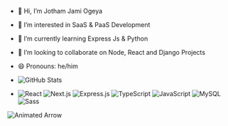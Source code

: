 - 👋 Hi, I’m Jotham Jami Ogeya
- 👀 I’m interested in SaaS & PaaS Development
- 🌱 I’m currently learning Express Js & Python
- 💞️ I’m looking to collaborate on Node, React and Django Projects
- 😄 Pronouns: he/him

- ![GitHub Stats](https://github-readme-stats.vercel.app/api?username=avocademia&show_icons=true&theme=radical)

- ![React](https://img.shields.io/badge/React-%2361DAFB.svg?style=for-the-badge&logo=react&logoColor=white)
![Next.js](https://img.shields.io/badge/Next.js-%23000000.svg?style=for-the-badge&logo=next.js&logoColor=white)
![Express.js](https://img.shields.io/badge/Express.js-%23404d59.svg?style=for-the-badge&logo=express&logoColor=white)
![TypeScript](https://img.shields.io/badge/TypeScript-%23007ACC.svg?style=for-the-badge&logo=typescript&logoColor=white)
![JavaScript](https://img.shields.io/badge/JavaScript-%23F7DF1E.svg?style=for-the-badge&logo=javascript&logoColor=black)
![MySQL](https://img.shields.io/badge/MySQL-%234479A1.svg?style=for-the-badge&logo=mysql&logoColor=white)
![Sass](https://img.shields.io/badge/Sass-%23CC6699.svg?style=for-the-badge&logo=sass&logoColor=white)

![Animated Arrow](https://i.imgur.com/R2m28ft.gif)




<!---
avocademia/avocademia is a ✨ special ✨ repository because its `README.md` (this file) appears on your GitHub profile.
You can click the Preview link to take a look at your changes.
--->
